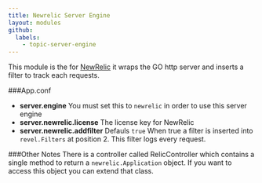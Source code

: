 ```yaml
---
title: Newrelic Server Engine
layout: modules
github:
  labels:
    - topic-server-engine
---
```

This module is the for [NewRelic](http://newrelic.com) it wraps the GO
http server and inserts a filter to track each requests.

###App.conf
- **server.engine** You must set this to `newrelic` in order to use this server engine
- **server.newrelic.license** The license key for NewRelic
- **server.newrelic.addfilter** Defauls `true` When true a filter is inserted
into `revel.Filters` at position 2. This filter logs every request.

###Other Notes
There is a controller called RelicController which contains a single method
to return a `newrelic.Application` object. If you want to access this object
you can extend that class.
 
